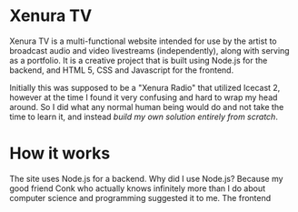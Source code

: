 # Xenura TV
 Xenura TV is a multi-functional website intended for use by the artist to broadcast audio and video livestreams (independently), along with serving as a portfolio. It is a creative project that is built using Node.js for the backend, and HTML 5, CSS and Javascript for the frontend.

 Initially this was supposed to be a "Xenura Radio" that utilized Icecast 2, however at the time I found it very confusing and hard to wrap my head around.
 So I did what any normal human being would do and not take the time to learn it, and instead *build my own solution entirely from scratch*.

 # How it works
 The site uses Node.js for a backend. Why did I use Node.js? Because my good friend Conk who actually knows infinitely more than I do about computer science and programming suggested it to me.
 The frontend 
